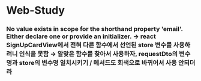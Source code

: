 # Web-Study

###  No value exists in scope for the shorthand property 'email'. Either declare one or provide an initializer. → react SignUpCardView에서 전혀 다른 함수에서 선언된 store 변수를 사용하려니 인식을 못함 → 알맞은 함수를 찾아서 사용하자, requestDto의 변수명과 store의 변수명 일치시키기 / 메서드도 회색으로 바뀌어서 사용 안되더라
